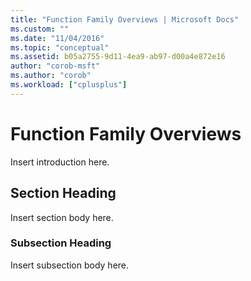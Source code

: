 ```yaml
---
title: "Function Family Overviews | Microsoft Docs"
ms.custom: ""
ms.date: "11/04/2016"
ms.topic: "conceptual"
ms.assetid: b05a2755-9d11-4ea9-ab97-d00a4e872e16
author: "corob-msft"
ms.author: "corob"
ms.workload: ["cplusplus"]
---
```

# Function Family Overviews
Insert introduction here.  
  
## Section Heading  
 Insert section body here.  
  
### Subsection Heading  
 Insert subsection body here.